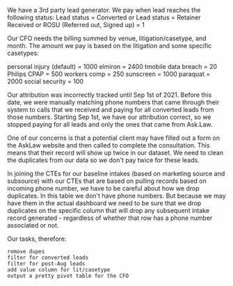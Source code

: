 We have a 3rd party lead generator. We pay when lead reaches the following status: Lead status = Converted or Lead status = Retainer Received or ROSU (Referred out, Signed up) = 1

Our CFO needs the billing summed by venue, litigation/casetype, and month.
The amount we pay is based on the litigation and some specific casetypes:

personal injury (default) = 1000
elmiron = 2400
tmobile data breach = 20
Philips CPAP = 500
workers comp = 250
sunscreen = 1000
paraquat = 2000
social security = 100

Our attribution was incorrectly tracked until Sep 1st of 2021. Before this date, we were manually matching phone numbers that came through their system to calls that we received and paying for all converted leads from those numbers. Starting Sep 1st, we have our attribution correct, so we stopped paying for all leads and only the ones that came from Ask.Law.

One of our concerns is that a potential client may have filled out a form on the AskLaw website and then called to complete the consultation. This means that their record will show up twice in our dataset. We need to clean the duplicates from our data so we don't pay twice for these leads.

In joining the CTEs for our baseline intakes (based on marketing source and subsource) with our CTEs that are based on pulling records based on incoming phone number, we have to be careful about how we drop duplicates. In this table we don't have phone numbers. But because we may have them in the actual dashboard we need to be sure that we drop duplicates on the specific column that will drop any subsequent intake record generated - regardless of whether that row has a phone number associated or not.

Our tasks, therefore:

    remove dupes
    filter for converted leads
    filter for post-Aug leads
    add value column for lit/casetype
    output a pretty pivot table for the CFO


